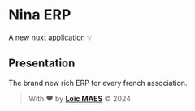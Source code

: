 # Nina ERP
A new nuxt application 💡

## Presentation
The brand new rich ERP for every french association.

> With ❤️ by [**Loïc MAES**](https://www.maesloic.fr) &copy; 2024
